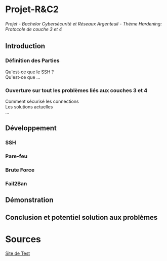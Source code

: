# Projet-R&C2  
  ###### Projet - Bachelor Cybersécurité et Réseaux Argenteuil - Thème Hardening: Protocole de couche 3 et 4  

## Introduction  

  ### Définition des Parties
   Qu'est-ce que le SSH ?  
   Qu'est-ce que ...  
  
  ### Ouverture sur tout les problèmes liés aux couches 3 et 4
   Comment sécurisé les connections  
   Les solutions actuelles  
   ...  

## Développement  

  ###  SSH  

  ### Pare-feu  

  ### Brute Force  

  ### Fail2Ban  


## Démonstration  


## Conclusion et potentiel solution aux problèmes  

# Sources  
[Site de Test](https://www.youtube.com/watch?v=dQw4w9WgXcQ)

